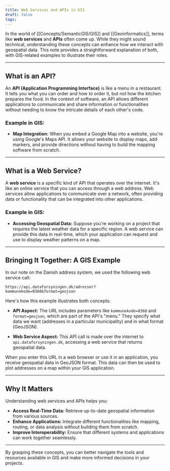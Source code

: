 ```yaml
---
title: Web Services and APIs in GIS
draft: false
tags:
---
```

 
In the world of [[Concepts/SemanticGIS/GIS]] and [[Geoinformatics]], terms like **web services** and **APIs** often come up. While they might sound technical, understanding these concepts can enhance how we interact with geospatial data. This note provides a straightforward explanation of both, with GIS-related examples to illustrate their roles.

---

## What is an API?

An **API (Application Programming Interface)** is like a menu in a restaurant. It tells you what you can order and how to order it, but not how the kitchen prepares the food. In the context of software, an API allows different applications to communicate and share information or functionalities without needing to know the intricate details of each other's code.

### Example in GIS:

- **Map Integration:** When you embed a Google Map into a website, you're using Google's Maps API. It allows your website to display maps, add markers, and provide directions without having to build the mapping software from scratch.

---

## What is a Web Service?

A **web service** is a specific kind of API that operates over the internet. It's like an online service that you can access through a web address. Web services allow applications to communicate over a network, often providing data or functionality that can be integrated into other applications.

### Example in GIS:

- **Accessing Geospatial Data:** Suppose you're working on a project that requires the latest weather data for a specific region. A web service can provide this data in real-time, which your application can request and use to display weather patterns on a map.

---

## Bringing It Together: A GIS Example

In our note on the Danish address system, we used the following web service call:

```
https://api.dataforsyningen.dk/adresser?kommunekode=0360&format=geojson
```

Here's how this example illustrates both concepts:

- **API Aspect:** The URL includes parameters like `kommunekode=0360` and `format=geojson`, which are part of the API's "menu." They specify what data we want (addresses in a particular municipality) and in what format (GeoJSON).

- **Web Service Aspect:** This API call is made over the internet to `api.dataforsyningen.dk`, accessing a web service that returns geospatial data.

When you enter this URL in a web browser or use it in an application, you receive geospatial data in GeoJSON format. This data can then be used to plot addresses on a map within your GIS application.

---

## Why It Matters

Understanding web services and APIs helps you:

- **Access Real-Time Data:** Retrieve up-to-date geospatial information from various sources.
- **Enhance Applications:** Integrate different functionalities like mapping, routing, or data analysis without building them from scratch.
- **Improve Interoperability:** Ensure that different systems and applications can work together seamlessly.

---

By grasping these concepts, you can better navigate the tools and resources available in GIS and make more informed decisions in your projects.